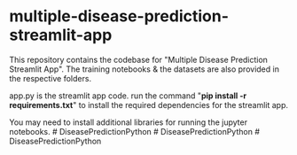 # multiple-disease-prediction-streamlit-app
This repository contains the codebase for "Multiple Disease Prediction Streamlit App". The training notebooks &amp; the datasets are also provided in the respective folders. 

app.py is the streamlit app code.
run the command "**pip install -r requirements.txt**" to install the required dependencies for the streamlit app.

You may need to install additional libraries for running the jupyter notebooks.
#   D i s e a s e P r e d i c t i o n P y t h o n  
 #   D i s e a s e P r e d i c t i o n P y t h o n  
 #   D i s e a s e P r e d i c t i o n P y t h o n  
 